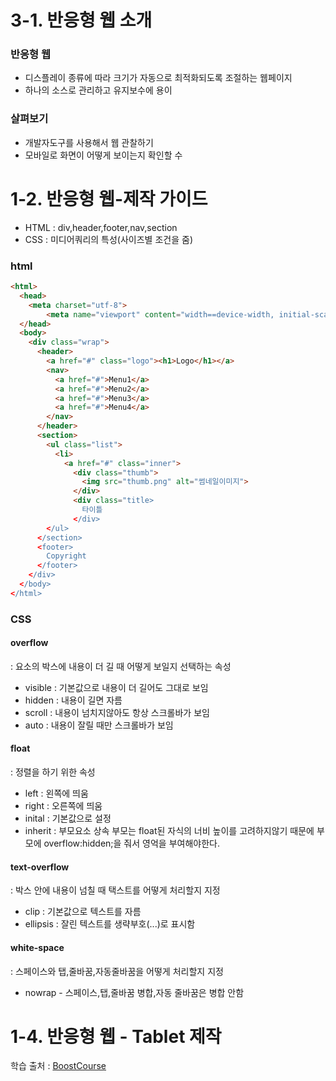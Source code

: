 # 3-1. 반응형 웹 소개

### 반응형 웹

- 디스플레이 종류에 따라 크기가 자동으로 최적화되도록 조절하는 웹페이지
- 하나의 소스로 관리하고 유지보수에 용이

### 살펴보기
- 개발자도구를 사용해서 웹 관찰하기
- 모바일로 화면이 어떻게 보이는지 확인할 수 


# 1-2. 반응형 웹-제작 가이드
- HTML : div,header,footer,nav,section
- CSS : 미디어쿼리의 특성(사이즈별 조건을 줌)

### html
```html
<html>
  <head>
  	<meta charset="utf-8">
		<meta name="viewport" content="width==device-width, initial-scale=1.0">
  </head>
  <body>
    <div class="wrap">  
      <header>
        <a href="#" class="logo"><h1>Logo</h1></a>
        <nav>
          <a href="#">Menu1</a>
          <a href="#">Menu2</a>
          <a href="#">Menu3</a>
          <a href="#">Menu4</a>
        </nav>
      </header>
      <section>
        <ul class="list">
          <li>
            <a href="#" class="inner">
              <div class="thumb">
                <img src="thumb.png" alt="썸네일이미지">
              </div>
              <div class="title>
                타이틀
              </div>
        </ul>
      </section>
      <footer>
        Copyright
      </footer>
    </div>
  </body>
</html>
```

### CSS
#### overflow
: 요소의 박스에 내용이 더 길 때 어떻게 보일지 선택하는 속성
 - visible : 기본값으로 내용이 더 길어도 그대로 보임
 - hidden : 내용이 길면 자름
 - scroll : 내용이 넘치지않아도 항상 스크롤바가 보임
 - auto : 내용이 잘릴 때만 스크롤바가 보임

#### float
: 정렬을 하기 위한 속성
- left : 왼쪽에 띄움
- right : 오른쪽에 띄움
- inital : 기본값으로 설정
- inherit : 부모요소 상속
부모는 float된 자식의 너비 높이를 고려하지않기 때문에 부모에 overflow:hidden;을 줘서 영억을 부여해야한다.

#### text-overflow
: 박스 안에 내용이 넘칠 때 택스트를 어떻게 처리할지 지정
- clip : 기본값으로 텍스트를 자름
- ellipsis : 잘린 텍스트를 생략부호(...)로 표시함

#### white-space
: 스페이스와 탭,줄바꿈,자동줄바꿈을 어떻게 처리할지 지정
- nowrap - 스페이스,탭,줄바꿈 병합,자동 줄바꿈은 병합 안함

# 1-4. 반응형 웹 - Tablet 제작

학습 출처 : [BoostCourse](https://www.edwith.org/boostcourse-ui)
